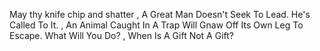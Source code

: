 May thy knife chip and shatter , A Great Man Doesn't Seek To Lead. He's Called To It. ,  An Animal Caught In A Trap Will Gnaw Off Its Own Leg To Escape. What Will You Do? , When Is A Gift Not A Gift?
